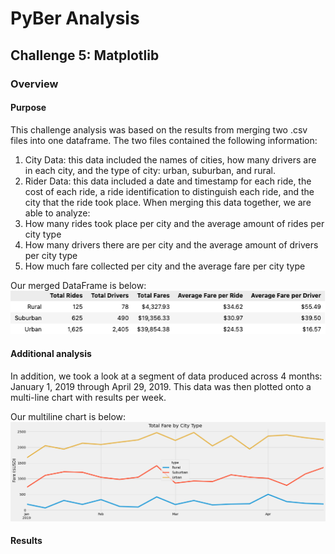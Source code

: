 # PyBer Analysis
## Challenge 5: Matplotlib
### Overview
#### Purpose
This challenge analysis was based on the results from merging two .csv files into one dataframe. The two files contained the following information:
1. City Data: this data included the names of cities, how many drivers are in each city, and the type of city: urban, suburban, and rural.
2. Rider Data: this data included a date and timestamp for each ride, the cost of each ride, a ride identification to distinguish each ride, and the city that the ride took place.
When merging this data together, we are able to analyze:
1. How many rides took place per city and the average amount of rides per city type
2. How many drivers there are per city and the average amount of drivers per city type
3. How much fare collected per city and the average fare per city type

Our merged DataFrame is below:                        
![Total Rides](Resources/Total_Rides.png)

#### Additional analysis
In addition, we took a look at a segment of data produced across 4 months: January 1, 2019 through April 29, 2019. This data was then plotted onto a multi-line chart with results per week.

Our multiline chart is below:
![Plot](Resources/Plot.png)

#### Results

